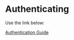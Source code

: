 # Authenticating

Use the link below: 

[Authentication Guide](../guides/authentication-guide.md)





